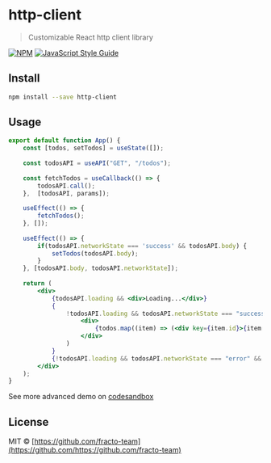 # http-client

> Customizable React http client library

[![NPM](https://img.shields.io/npm/v/http-client.svg)](https://www.npmjs.com/package/http-client) [![JavaScript Style Guide](https://img.shields.io/badge/code_style-standard-brightgreen.svg)](https://standardjs.com)

## Install

```bash
npm install --save http-client
```

## Usage
```jsx
export default function App() {
	const [todos, setTodos] = useState([]);
	
	const todosAPI = useAPI("GET", "/todos");
	
	const fetchTodos = useCallback(() => {
		todosAPI.call();
	},  [todosAPI, params]);
	
	useEffect(() => {
		fetchTodos();
	}, []);
	
	useEffect(() => {
		if(todosAPI.networkState === 'success' && todosAPI.body) {
			setTodos(todosAPI.body);
		}
	}, [todosAPI.body, todosAPI.networkState]);
	
	return (
		<div>
			{todosAPI.loading && <div>Loading...</div>}
			{
				!todosAPI.loading && todosAPI.networkState === "success" && (
					<div>
						{todos.map((item) => (<div key={item.id}>{item.title}</div>)}
					</div>
				)
			}
			{!todosAPI.loading && todosAPI.networkState === "error" && (<div>Error fetching todos</div>)}
		</div>
	);
}
```

See more advanced demo on [codesandbox](https://codesandbox.io/s/fracto-http-client-sample-kr95m)

## License

MIT © [https://github.com/fracto-team](https://github.com/https://github.com/fracto-team)
